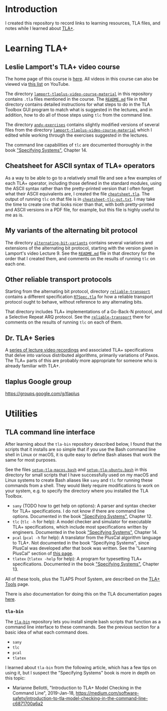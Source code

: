 # Introduction

I created this repository to record links to learning resources, TLA
files, and notes while I learned about
[TLA+](https://lamport.azurewebsites.net/tla/tla.html).


# Learning TLA+


## Leslie Lamport's TLA+ video course

The home page of this course is
[here](http://lamport.azurewebsites.net/video/videos.html).  All
videos in this course can also be viewed via [this
list](https://www.youtube.com/watch?v=p54W-XOIEF8&list=PLWAv2Etpa7AOAwkreYImYt0gIpOdWQevD)
on YouTube.

The directory
[`lamport-tlaplus-video-course-material`](lamport-tlaplus-video-course-material)
in this repository contains `.tla` files mentioned in the course.  The
[`README.md`](lamport-tlaplus-video-course-material/README.md) file in
that directory contains detailed instructions for what steps to do in
the TLA Toolbox GUI program to match what is suggested in the
lectures, and in addition, how to do all of those steps using `tlc`
from the command line.

The directory [`andy-exercises`](andy-exercises) contains slightly
modified versions of several files from the directory
[`lamport-tlaplus-video-course-material`](lamport-tlaplus-video-course-material)
which I edited while working through the exercises suggested in the
lectures.

The command line capabilities of `tlc` are documented thoroughly in
the book ["Specifying
Systems"](https://lamport.azurewebsites.net/tla/book.html), Chapter
14.


## Cheatsheet for ASCII syntax of TLA+ operators

As a way to be able to go to a relatively small file and see a few
examples of each TLA+ operator, including those defined in the
standard modules, using the ASCII syntax rather than the
pretty-printed version that I often forget what their ASCII
equivalents are, I created the file
[`cheatsheet.tla`](tlaplus-cheatsheet/cheatsheet.tla).  The output of
running `tlc` on that file is in
[`cheatsheet-tlc-out.txt`](tlaplus-cheatsheet/cheatsheet-tlc-out.txt).
I may take the time to create one that looks nicer than that, with
both pretty-printed and ASCII versions in a PDF file, for example, but
this file is highly useful to me as is.


## My variants of the alternating bit protocol

The directory [`alternating-bit-variants`](alternating-bit-variants)
contains several variations and extensions of the alternating bit
protocol, starting with the version given in Lamport's video Lecture
9.  See the [`README.md`](alternating-bit-variants/README.md) file in
that directory for the order that I created them, and comments on the
results of running `tlc` on each one.


## Other reliable transport protocols

Starting from the alternating bit protocol, directory
[`reliable-transport`](reliable-transport/README.md) contains a
different specification [`RTSpec.tla`](reliable-transport/RTSpec.tla)
for how a reliable transport protocol ought to behave, without
reference to any alternating bits.

That directory includes TLA+ implementations of a Go-Back-N protocol,
and a Selective Repeat ARQ protocol.  See the
[`reliable-transport`](reliable-transport/README.md) there for
comments on the results of running `tlc` on each of them.


## Dr. TLA+ Series

A [series of lecture video
recordings](https://github.com/tlaplus/DrTLAPlus) and associated TLA+
specifications that delve into various distributed algorithms,
primarily variations of Paxos.  The TLA+ parts of this are probably
more appropriate for someone who is already familiar with TLA+.


## tlaplus Google group

https://groups.google.com/g/tlaplus


# Utilities


## TLA command line interface

After learning about the `tla-bin` repository described below, I found
that the scripts that it installs are so simple that if you use the
Bash command line shell in Linux or macOS, it is quite easy to define
Bash aliases that work the same for most purposes.

See the files [`setup-tla-macos.bash`](setup-tla-macos.bash) and
[`setup-tla-ubuntu.bash`](setup-tla-ubuntu.bash) in this directory for
small scripts that I have successfully used on my macOS and Linux
systems to create Bash aliases like `sany` and `tlc` for running these
commands from a shell.  They would likely require modifications to
work on your system, e.g. to specify the directory where you installed
the TLA Toolbox.

* `sany` (TODO how to get help on options): A parser and syntax
  checker for TLA+ specifications.  I do not know if there are command
  line options.  Documented in the book ["Specifying
  Systems"](https://lamport.azurewebsites.net/tla/book.html), Chapter
  12.
* `tlc` (`tlc -h` for help): A model checker and simulator for
  executable TLA+ specifications, which include most specifications
  written by engineers.  Documented in the book ["Specifying
  Systems"](https://lamport.azurewebsites.net/tla/book.html), Chapter
  14.
* `pcal` (`pcal -h` for help): A translator from the PlusCal algorithm
  language to TLA+.  Not documented in the book "Specifying Systems",
  since PlusCal was developed after that book was written.  See the
  "Learning PlusCal" section of [this
  page](https://lamport.azurewebsites.net/tla/learning.html).
* `tlatex` (`tlatex -help` for help): A program for typesetting TLA+
  specifications.  Documented in the book ["Specifying
  Systems"](https://lamport.azurewebsites.net/tla/book.html), Chapter
  13.

All of these tools, plus the TLAPS Proof System, are described on the
[TLA+ Tools](https://lamport.azurewebsites.net/tla/tools.html) page.

There is also documentation for doing this on the TLA documentation
pages
[here](https://lamport.azurewebsites.net/tla/standalone-tools.html?back-link=tools.html).


### `tla-bin`

The [`tla-bin`](https://github.com/pmer/tla-bin) repository lets you
install simple bash scripts that function as a command line interface
to these commands.  See the previous section for a basic idea of what
each command does.

* `sany`
* `tlc`
* `pcal`
* `tlatex`

I learned about `tla-bin` from the following article, which has a few
tips on using it, but I suspect the "Specifying Systems" book is more
in depth on this topic:

* Marianne Bellotti, "Introduction to TLA+ Model Checking in the
  Command Line", 2019-Jan-18,
  https://medium.com/software-safety/introduction-to-tla-model-checking-in-the-command-line-c6871700a6a2
